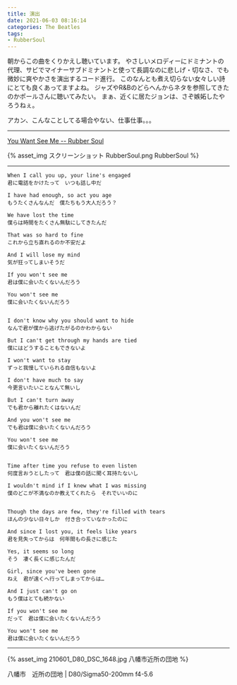 ```yaml
---
title: 演出
date: 2021-06-03 08:16:14
categories: The Beatles
tags:
- RubberSoul
---
```


朝からこの曲をくりかえし聴いています。
やさしいメロディーにドミナントの代理、サビでマイナーサブドミナントと使って長調なのに悲しげ・切なさ、でも微妙に爽やかさを演出するコード進行。
このなんとも煮え切らない女々しい詩にとても良くあってますよね。
ジャズやR&Bのどらへんからネタを参照してきたのかポールさんに聴いてみたい。
まぁ、近くに居たジョンは、さぞ嫉妬したやろうねぇ。

アカン、こんなことしてる場合やない、仕事仕事。。。

---

[You Want See Me -- Rubber Soul](https://youtu.be/OsjTO0yZQjk)

{% asset_img スクリーンショット RubberSoul.png RubberSoul %}

---

```
When I call you up, your line's engaged
君に電話をかけたって　いつも話し中だ

I have had enough, so act you age
もうたくさんなんだ　僕たちもう大人だろう？

We have lost the time
僕らは時間をたくさん無駄にしてきたんだ

That was so hard to fine
これから立ち直れるのか不安だよ

And I will lose my mind
気が狂ってしまいそうだ

If you won't see me
君は僕に会いたくないんだろう

You won't see me
僕に会いたくないんだろう


I don't know why you should want to hide
なんで君が僕から逃げたがるのかわからない

But I can't get through my hands are tied
僕にはどうすることもできないよ

I won't want to stay
ずっと我慢していられる自信もないよ

I don't have much to say
今更言いたいことなんて無いし

But I can't turn away
でも君から離れたくはないんだ

And you won't see me
でも君は僕に会いたくないんだろう

You won't see me
僕に会いたくないんだろう


Time after time you refuse to even listen
何度言おうとしたって　君は僕の話に聞く耳持たないし

I wouldn't mind if I knew what I was missing
僕のどこが不満なのか教えてくれたら　それでいいのに


Though the days are few, they're filled with tears
ほんの少ない日々しか　付き合っていなかったのに

And since I lost you, it feels like years
君を見失ってからは　何年間もの長さに感じた

Yes, it seems so long
そう　凄く長くに感じたんだ

Girl, since you've been gone
ねえ　君が遠くへ行ってしまってからは…

And I just can't go on
もう僕はとても続かない

If you won't see me
だって　君は僕に会いたくないんだろう

You won't see me
君は僕に会いたくないんだろう
```
---

{% asset_img 210601_D80_DSC_1648.jpg 八幡市近所の団地 %}

八幡市　近所の団地 | D80/Sigma50-200mm f4-5.6